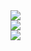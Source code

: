 <div align="left">
  <a href="https://github.com/anuraghazra/github-readme-stats" target="_blank">
    <picture>
      <source
        srcset="https://github-readme-stats.vercel.app/api?username=seaneoo&show_icons=true&theme=dark"
        media="(prefers-color-scheme: dark)"
      />
      <source
        srcset="https://github-readme-stats.vercel.app/api?username=seaneoo&show_icons=true"
        media="(prefers-color-scheme: light), (prefers-color-scheme: no-preference)"
      />
      <img src="https://github-readme-stats.vercel.app/api?username=seaneoo&show_icons=true" />
    </picture>
  </a>
  <br/>
  <a href="https://github.com/anuraghazra/github-readme-stats" target="_blank">
    <picture>
      <source
        srcset="https://github-readme-stats.vercel.app/api/top-langs/?username=seaneoo&layout=compact&show_icons=true&theme=dark"
        media="(prefers-color-scheme: dark)"
      />
      <source
        srcset="https://github-readme-stats.vercel.app/api/top-langs/?username=seaneoo&layout=compact&show_icons=true"
        media="(prefers-color-scheme: light), (prefers-color-scheme: no-preference)"
      />
      <img src="https://github-readme-stats.vercel.app/api/top-langs/?username=seaneoo&layout=compact&show_icons=true" />
    </picture>
  </a>
  <br/>
  <a href="https://git.io/streak-stats" target="_blank">
    <picture>
      <source
        srcset="https://streak-stats.demolab.com?user=seaneoo&theme=dark"
        media="(prefers-color-scheme: dark)"
      />
      <source
        srcset="https://streak-stats.demolab.com?user=seaneoo"
        media="(prefers-color-scheme: light), (prefers-color-scheme: no-preference)"
      />
      <img src="https://streak-stats.demolab.com?user=seaneoo" />
    </picture>
  </a>
</div>
